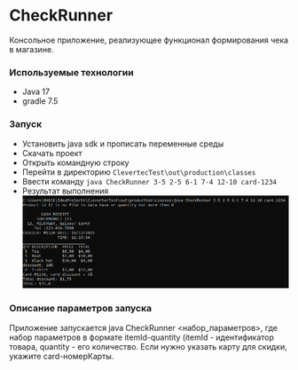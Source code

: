 # CheckRunner
Консольное приложение, реализующее функционал формирования
чека в магазине.

### Используемые технологии
* Java 17
* gradle 7.5

### Запуск
* Установить java sdk и прописать переменные среды
* Скачать проект
* Открыть командную строку
* Перейти в директорию `ClevertecTest\out\production\classes`
* Ввести команду `java CheckRunner 3-5 2-5 6-1 7-4 12-10 card-1234`
* Результат выполнения
![img.png](img.png)

### Описание параметров запуска
Приложение запускается java CheckRunner <набор_параметров>, где набор
параметров в формате itemId-quantity (itemId - идентификатор товара, quantity -
его количество. Если нужно указать карту для скидки, укажите card-номерКарты.   


